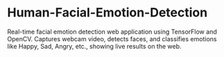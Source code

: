 # Human-Facial-Emotion-Detection
Real-time facial emotion detection web application using TensorFlow and OpenCV. Captures webcam video, detects faces, and classifies emotions like Happy, Sad, Angry, etc., showing live results on the web.
